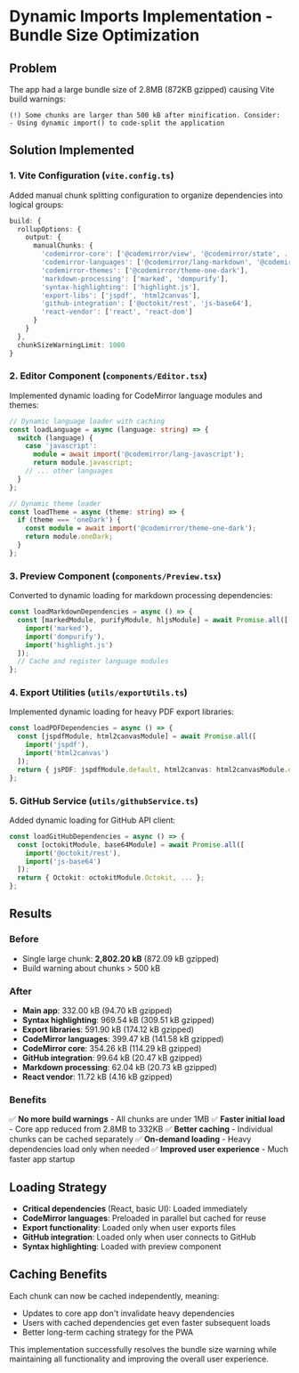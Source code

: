 # Dynamic Imports Implementation - Bundle Size Optimization

## Problem
The app had a large bundle size of 2.8MB (872KB gzipped) causing Vite build warnings:
```
(!) Some chunks are larger than 500 kB after minification. Consider:
- Using dynamic import() to code-split the application
```

## Solution Implemented

### 1. Vite Configuration (`vite.config.ts`)
Added manual chunk splitting configuration to organize dependencies into logical groups:

```typescript
build: {
  rollupOptions: {
    output: {
      manualChunks: {
        'codemirror-core': ['@codemirror/view', '@codemirror/state', ...],
        'codemirror-languages': ['@codemirror/lang-markdown', '@codemirror/lang-javascript', ...],
        'codemirror-themes': ['@codemirror/theme-one-dark'],
        'markdown-processing': ['marked', 'dompurify'],
        'syntax-highlighting': ['highlight.js'],
        'export-libs': ['jspdf', 'html2canvas'],
        'github-integration': ['@octokit/rest', 'js-base64'],
        'react-vendor': ['react', 'react-dom']
      }
    }
  },
  chunkSizeWarningLimit: 1000
}
```

### 2. Editor Component (`components/Editor.tsx`)
Implemented dynamic loading for CodeMirror language modules and themes:

```typescript
// Dynamic language loader with caching
const loadLanguage = async (language: string) => {
  switch (language) {
    case 'javascript':
      module = await import('@codemirror/lang-javascript');
      return module.javascript;
    // ... other languages
  }
};

// Dynamic theme loader
const loadTheme = async (theme: string) => {
  if (theme === 'oneDark') {
    const module = await import('@codemirror/theme-one-dark');
    return module.oneDark;
  }
};
```

### 3. Preview Component (`components/Preview.tsx`)
Converted to dynamic loading for markdown processing dependencies:

```typescript
const loadMarkdownDependencies = async () => {
  const [markedModule, purifyModule, hljsModule] = await Promise.all([
    import('marked'),
    import('dompurify'),
    import('highlight.js')
  ]);
  // Cache and register language modules
};
```

### 4. Export Utilities (`utils/exportUtils.ts`)
Implemented dynamic loading for heavy PDF export libraries:

```typescript
const loadPDFDependencies = async () => {
  const [jspdfModule, html2canvasModule] = await Promise.all([
    import('jspdf'),
    import('html2canvas')
  ]);
  return { jsPDF: jspdfModule.default, html2canvas: html2canvasModule.default };
};
```

### 5. GitHub Service (`utils/githubService.ts`)
Added dynamic loading for GitHub API client:

```typescript
const loadGitHubDependencies = async () => {
  const [octokitModule, base64Module] = await Promise.all([
    import('@octokit/rest'),
    import('js-base64')
  ]);
  return { Octokit: octokitModule.Octokit, ... };
};
```

## Results

### Before
- Single large chunk: **2,802.20 kB** (872.09 kB gzipped)
- Build warning about chunks > 500 kB

### After
- **Main app**: 332.00 kB (94.70 kB gzipped)
- **Syntax highlighting**: 969.54 kB (309.51 kB gzipped)
- **Export libraries**: 591.90 kB (174.12 kB gzipped)
- **CodeMirror languages**: 399.47 kB (141.58 kB gzipped)
- **CodeMirror core**: 354.26 kB (114.29 kB gzipped)
- **GitHub integration**: 99.64 kB (20.47 kB gzipped)
- **Markdown processing**: 62.04 kB (20.73 kB gzipped)
- **React vendor**: 11.72 kB (4.16 kB gzipped)

### Benefits
✅ **No more build warnings** - All chunks are under 1MB
✅ **Faster initial load** - Core app reduced from 2.8MB to 332KB
✅ **Better caching** - Individual chunks can be cached separately
✅ **On-demand loading** - Heavy dependencies load only when needed
✅ **Improved user experience** - Much faster app startup

## Loading Strategy
- **Critical dependencies** (React, basic UI): Loaded immediately
- **CodeMirror languages**: Preloaded in parallel but cached for reuse
- **Export functionality**: Loaded only when user exports files
- **GitHub integration**: Loaded only when user connects to GitHub
- **Syntax highlighting**: Loaded with preview component

## Caching Benefits
Each chunk can now be cached independently, meaning:
- Updates to core app don't invalidate heavy dependencies
- Users with cached dependencies get even faster subsequent loads
- Better long-term caching strategy for the PWA

This implementation successfully resolves the bundle size warning while maintaining all functionality and improving the overall user experience.